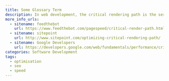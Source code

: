 ```yaml
---
title: Some Glossary Term
description: In web development, the critical rendering path is the series of events that occur to render the things required for just the initial view of that webpage.
more_info_urls: 
  - sitename: feedthebot
    url: https://www.feedthebot.com/pagespeed/critical-render-path.html
  - sitename: sitepoint
    url: http://www.sitepoint.com/optimizing-critical-rendering-path/
  - sitename: Google Developers
    url: https://developers.google.com/web/fundamentals/performance/critical-rendering-path/
categories: Software Development
tags: 
  - optimisation
  - seo 
  - speed 
---
```

